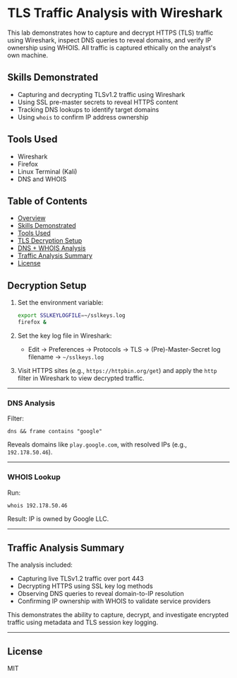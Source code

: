 # TLS Traffic Analysis with Wireshark

This lab demonstrates how to capture and decrypt HTTPS (TLS) traffic using Wireshark, inspect DNS queries to reveal domains, and verify IP ownership using WHOIS. All traffic is captured ethically on the analyst's own machine.

## Skills Demonstrated

* Capturing and decrypting TLSv1.2 traffic using Wireshark
* Using SSL pre-master secrets to reveal HTTPS content
* Tracking DNS lookups to identify target domains
* Using `whois` to confirm IP address ownership

## Tools Used

* Wireshark
* Firefox
* Linux Terminal (Kali)
* DNS and WHOIS

## Table of Contents

* [Overview](#-tls-traffic-analysis-with-wireshark)
* [Skills Demonstrated](#-skills-demonstrated)
* [Tools Used](#-tools-used)
* [TLS Decryption Setup](#-tls-decryption-setup)
* [DNS + WHOIS Analysis](#-dns-analysis)
* [Traffic Analysis Summary](#-traffic-analysis-summary)
* [License](#-license)

## Decryption Setup

1. Set the environment variable:

   ```bash
   export SSLKEYLOGFILE=~/sslkeys.log
   firefox &
   ```

2. Set the key log file in Wireshark:

   * Edit → Preferences → Protocols → TLS → (Pre)-Master-Secret log filename → `~/sslkeys.log`

3. Visit HTTPS sites (e.g., `https://httpbin.org/get`) and apply the `http` filter in Wireshark to view decrypted traffic.

---

### DNS Analysis

Filter:

```
dns && frame contains "google"
```

Reveals domains like `play.google.com`, with resolved IPs (e.g., `192.178.50.46`).

---

### WHOIS Lookup

Run:

```bash
whois 192.178.50.46
```

Result: IP is owned by Google LLC.

---

## Traffic Analysis Summary

The analysis included:

* Capturing live TLSv1.2 traffic over port 443
* Decrypting HTTPS using SSL key log methods
* Observing DNS queries to reveal domain-to-IP resolution
* Confirming IP ownership with WHOIS to validate service providers

This demonstrates the ability to capture, decrypt, and investigate encrypted traffic using metadata and TLS session key logging.

---

## License

MIT
